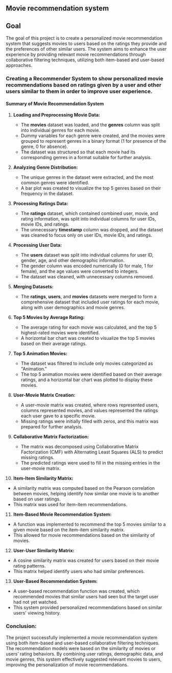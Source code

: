 ## Movie recommendation system

## Goal
The goal of this project is to create a personalized movie recommendation system that suggests movies to users based on the ratings they provide and the preferences of other similar users. The system aims to enhance the user experience by providing relevant movie recommendations through collaborative filtering techniques, utilizing both item-based and user-based approaches.


### Creating a Recommender System to show personalized movie recommendations based on ratings given by a user and other users similar to them in order to improve user experience.

#### Summary of Movie Recommendation System

1. **Loading and Preprocessing Movie Data:**
   - The **movies** dataset was loaded, and the **genres** column was split into individual genres for each movie.
   - Dummy variables for each genre were created, and the movies were grouped to represent genres in a binary format (1 for presence of the genre, 0 for absence).
   - The dataset was structured so that each movie had its corresponding genres in a format suitable for further analysis.

2. **Analyzing Genre Distribution:**
   - The unique genres in the dataset were extracted, and the most common genres were identified.
   - A bar plot was created to visualize the top 5 genres based on their frequency in the dataset.

3. **Processing Ratings Data:**
   - The **ratings** dataset, which contained combined user, movie, and rating information, was split into individual columns for user IDs, movie IDs, and ratings.
   - The unnecessary **timestamp** column was dropped, and the dataset was cleaned to focus only on user IDs, movie IDs, and ratings.

4. **Processing User Data:**
   - The **users** dataset was split into individual columns for user ID, gender, age, and other demographic information.
   - The gender column was encoded numerically (0 for male, 1 for female), and the age values were converted to integers.
   - The dataset was cleaned, with unnecessary columns removed.

5. **Merging Datasets:**
   - The **ratings**, **users**, and **movies** datasets were merged to form a comprehensive dataset that included user ratings for each movie, along with user demographics and movie genres.

6. **Top 5 Movies by Average Rating:**
   - The average rating for each movie was calculated, and the top 5 highest-rated movies were identified.
   - A horizontal bar chart was created to visualize the top 5 movies based on their average ratings.

7. **Top 5 Animation Movies:**
   - The dataset was filtered to include only movies categorized as "Animation."
   - The top 5 animation movies were identified based on their average ratings, and a horizontal bar chart was plotted to display these movies.

8. **User-Movie Matrix Creation:**
   - A user-movie matrix was created, where rows represented users, columns represented movies, and values represented the ratings each user gave to a specific movie.
   - Missing ratings were initially filled with zeros, and this matrix was prepared for further analysis.

9. **Collaborative Matrix Factorization:**
   - The matrix was decomposed using Collaborative Matrix Factorization (CMF) with Alternating Least Squares (ALS) to predict missing ratings.
   - The predicted ratings were used to fill in the missing entries in the user-movie matrix.

10. **Item-Item Similarity Matrix:**
   - A similarity matrix was computed based on the Pearson correlation between movies, helping identify how similar one movie is to another based on user ratings.
   - This matrix was used for item-item recommendations.

11. **Item-Based Movie Recommendation System:**
   - A function was implemented to recommend the top 5 movies similar to a given movie based on the item-item similarity matrix.
   - This allowed for movie recommendations based on the similarity of movies.

12. **User-User Similarity Matrix:**
   - A cosine similarity matrix was created for users based on their movie rating patterns.
   - This matrix helped identify users who had similar preferences.

13. **User-Based Recommendation System:**
   - A user-based recommendation function was created, which recommended movies that similar users had seen but the target user had not yet watched.
   - This system provided personalized recommendations based on similar users' viewing history.

### Conclusion:
The project successfully implemented a movie recommendation system using both item-based and user-based collaborative filtering techniques. The recommendation models were based on the similarity of movies or users’ rating behaviors. By combining user ratings, demographic data, and movie genres, this system effectively suggested relevant movies to users, improving the personalization of movie recommendations.
